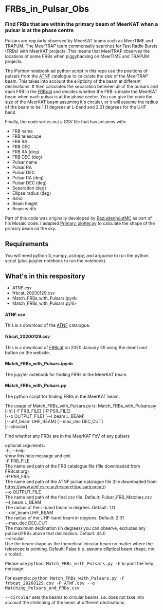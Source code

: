 # FRBs_in_Pulsar_Obs

### Find FRBs that are within the primary beam of MeerKAT when a pulsar is at the phase centre

Pulsars are regularly observed by MeerKAT teams such as MeerTIME and TRAPUM. The MeerTRAP team
commensally searches for Fast Radio Bursts (FRBs) with MeerKAT projects. This means that MeerTRAP
observes the locations of some FRBs when piggybacking on MeerTIME and TRAPUM projects.

The iPython notebook ad python script in this repo use the positions of pulsars from the
<a href="https://www.atnf.csiro.au/research/pulsar/psrcat/">ATNF</a> catalogue to calculate the
size of the MeerTRAP beam. This takes into account the ellipticity of the beam at different
declinations. It then calculates the separation between all of the pulsars and each FRB in the
<a href="http://frbcat.org/">FRBcat</a> and decides whether the FRB is inside the MeerKAT beam when
each pulsar is at the phase centre. You can give the code the size of the MeerKAT beam assuming it's
circular, or it will assume the radius of the beam to be 1.11 degrees at L-band and 2.31 degrees for
the UHF band.

Finally, the code writes out a CSV file that has columns with:
<ul>
  <li>FRB name</li>
  <li>FRB telescope</li>
  <li>FRB RA</li>
  <li>FRB DEC</li>
  <li>FRB RA (deg)</li>
  <li>FRB DEC (deg)</li>
  <li>Pulsar name</li>
  <li>Pulsar RA</li>
  <li>Pulsar DEC</li>
  <li>Pulsar RA (deg)</li>
  <li>Pulsar DEC (deg)</li>
  <li>Separation (deg)</li>
  <li>Ellipse radius (deg)</li>
  <li>Band</li>
  <li>Beam height</li>
  <li>Beam width</li>
</ul>

Part of this code was originally devoloped by
<a href="https://github.com/BezuidenhoutMC/MosaicUtils">BezuidenhoutMC</a> as part of his Mosaic code.
I adapted <a href="https://github.com/BezuidenhoutMC/MosaicUtils/blob/master/Primary_plotter.py">Primary_plotter.py</a>
to calculate the shape of the primary beam on the sky.

## Requirements

You will need python 3, numpy, astropy, and argparse to run the python script (plus jupyter notebook to run the notebook).

## What's in this respository

<ul>
  <li>ATNF.csv</li>
  <li>frbcat_20200129.csv</li>
  <li>Match_FRBs_with_Pulsars.ipynb</li>
  <li>Match_FRBs_with_Pulsars.py/li>
</ul>

#### ATNF.csv
This is a download of the <a href="https://www.atnf.csiro.au/research/pulsar/psrcat/">ATNF</a> catalogue.

#### frbcat_20200129.csv
This is a download of <a href="http://frbcat.org/">FRBcat</a> on 2020 January 29 using the <tt>download</tt> button
on the website.

#### Match_FRBs_with_Pulsars.ipynb
The jupyter notebook for finding FRBs in the MeerKAT beam.

#### Match_FRBs_with_Pulsars.py
The python script for finding FRBs in the MeerKAT beam.

The usage of Match_FRBs_with_Pulsars.py is:
Match_FRBs_with_Pulsars.py<br> [-h] [-F FRB_FILE] [-P PSR_FILE]<br>
                                  [--o OUTPUT_FILE] [--l_beam L_BEAM]<br>
                                  [--uhf_beam UHF_BEAM] [--max_dec DEC_CUT]<br>
                                  [--circular]

Find whether any FRBs are in the MeerKAT FoV of any pulsars

optional arguments:<br>
  -h, --help<br>           show this help message and exit<br>
  -F FRB_FILE<br>          The name and path of the FRB catalogue file (file
                       downloaded from FRBcat.org)<br>
  -P PSR_FILE<br>          The name and path of the ATNF pulsar catalogue file
                       (file downloaded from
                       https://www.atnf.csiro.au/research/pulsar/psrcat/)<br>
  --o OUTPUT_FILE<br>      The name and path of the final csv file. Default:
                       Pulsar_FRB_Matches.csv<br>
  --l_beam L_BEAM<br>      The radius of the L-band beam in degrees. Default: 1.11<br>
  --uhf_beam UHF_BEAM<br>  The radius of the UHF-band beam in degrees. Default:
                       2.31<br>
  --max_dec DEC_CUT<br>    The maximum declination (in degrees) you can observe,
                       excludes any pulsars/FRBs above that declination.
                       Default: 44.0<br>
  --circular<br>           Use the beam shape as the theoretical circular beam no
                       matter where the telescope is pointing. Default: False
                       (i.e. assume elliptical beam shape, not circular).<br>
                       
Please use <tt>python Match_FRBs_with_Pulsars.py -h</tt> to print the help message.
                       
For example:
<tt>python Match_FRBs_with_Pulsars.py -F frbcat_20200129.csv -P ATNF.csv --o Matching_Pulsars_and_FRBs.csv</tt>

<tt>--circular</tt> sets the beams to circular beams, i.e. does not take into
account the stretching of the beam at different declinations.
